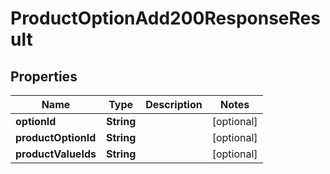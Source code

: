 

# ProductOptionAdd200ResponseResult


## Properties

Name | Type | Description | Notes
------------ | ------------- | ------------- | -------------
**optionId** | **String** |  |  [optional]
**productOptionId** | **String** |  |  [optional]
**productValueIds** | **String** |  |  [optional]



